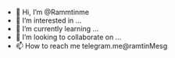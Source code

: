 - 👋 Hi, I’m @Rammtinme
- 👀 I’m interested in ...
- 🌱 I’m currently learning ...
- 💞️ I’m looking to collaborate on ...
- 📫 How to reach me telegram.me@ramtinMesg

<!---
Rammtinme/Rammtinme is a ✨ special ✨ repository because its `README.md` (this file) appears on your GitHub profile.
You can click the Preview link to take a look at your changes.
--->
